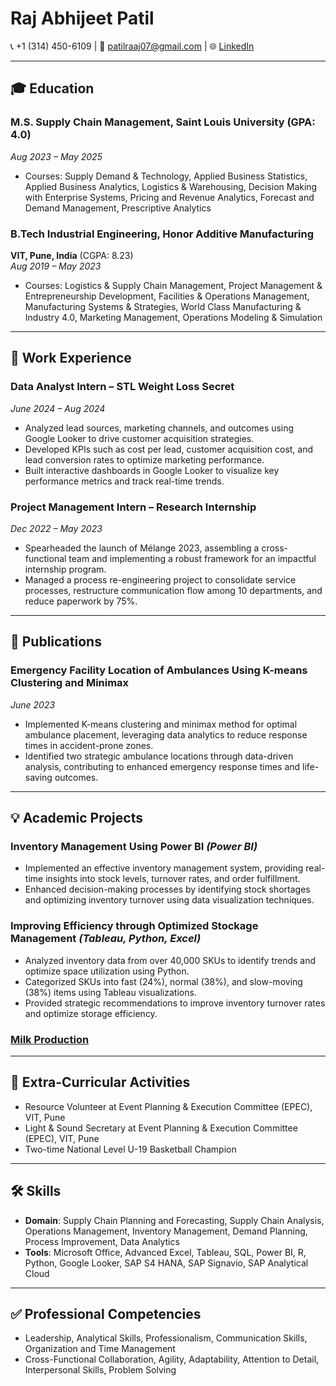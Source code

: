 # Raj Abhijeet Patil
📞 +1 (314) 450-6109  | 📧 [patilraaj07@gmail.com](mailto:patilraaj07@gmail.com) | 🌐 [LinkedIn](http://www.linkedin.com/in/raj-patil-48871a21a)

---

## 🎓 Education
### **M.S. Supply Chain Management**, Saint Louis University (GPA: 4.0)  
*Aug 2023 – May 2025*  
- Courses: Supply Demand & Technology, Applied Business Statistics, Applied Business Analytics, Logistics & Warehousing, Decision Making with Enterprise Systems, Pricing and Revenue Analytics, Forecast and Demand Management, Prescriptive Analytics

### **B.Tech Industrial Engineering**, Honor Additive Manufacturing  
**VIT, Pune, India** (CGPA: 8.23)  
*Aug 2019 – May 2023*  
- Courses: Logistics & Supply Chain Management, Project Management & Entrepreneurship Development, Facilities & Operations Management, Manufacturing Systems & Strategies, World Class Manufacturing & Industry 4.0, Marketing Management, Operations Modeling & Simulation  

---

## 💼 Work Experience
### **Data Analyst Intern** – STL Weight Loss Secret  
*June 2024 – Aug 2024*  
- Analyzed lead sources, marketing channels, and outcomes using Google Looker to drive customer acquisition strategies.  
- Developed KPIs such as cost per lead, customer acquisition cost, and lead conversion rates to optimize marketing performance.  
- Built interactive dashboards in Google Looker to visualize key performance metrics and track real-time trends.  

### **Project Management Intern** – Research Internship  
*Dec 2022 – May 2023*  
- Spearheaded the launch of Mélange 2023, assembling a cross-functional team and implementing a robust framework for an impactful internship program.  
- Managed a process re-engineering project to consolidate service processes, restructure communication flow among 10 departments, and reduce paperwork by 75%.  

---

## 📜 Publications
### **Emergency Facility Location of Ambulances Using K-means Clustering and Minimax**  
*June 2023*  
- Implemented K-means clustering and minimax method for optimal ambulance placement, leveraging data analytics to reduce response times in accident-prone zones.  
- Identified two strategic ambulance locations through data-driven analysis, contributing to enhanced emergency response times and life-saving outcomes.  

---

## 💡 Academic Projects
### **Inventory Management Using Power BI** *(Power BI)*  
- Implemented an effective inventory management system, providing real-time insights into stock levels, turnover rates, and order fulfillment.  
- Enhanced decision-making processes by identifying stock shortages and optimizing inventory turnover using data visualization techniques.  

### **Improving Efficiency through Optimized Stockage Management** *(Tableau, Python, Excel)*  
- Analyzed inventory data from over 40,000 SKUs to identify trends and optimize space utilization using Python.  
- Categorized SKUs into fast (24%), normal (38%), and slow-moving (38%) items using Tableau visualizations.  
- Provided strategic recommendations to improve inventory turnover rates and optimize storage efficiency.

### **[Milk Production](https://github.com/rajpatil05/Projects)**

---

## 🌟 Extra-Curricular Activities
- Resource Volunteer at Event Planning & Execution Committee (EPEC), VIT, Pune  
- Light & Sound Secretary at Event Planning & Execution Committee (EPEC), VIT, Pune  
- Two-time National Level U-19 Basketball Champion  

---

## 🛠 Skills
- **Domain**: Supply Chain Planning and Forecasting, Supply Chain Analysis, Operations Management, Inventory Management, Demand Planning, Process Improvement, Data Analytics  
- **Tools**: Microsoft Office, Advanced Excel, Tableau, SQL, Power BI, R, Python, Google Looker, SAP S4 HANA, SAP Signavio, SAP Analytical Cloud  

---

## ✅ Professional Competencies
- Leadership, Analytical Skills, Professionalism, Communication Skills, Organization and Time Management  
- Cross-Functional Collaboration, Agility, Adaptability, Attention to Detail, Interpersonal Skills, Problem Solving  

